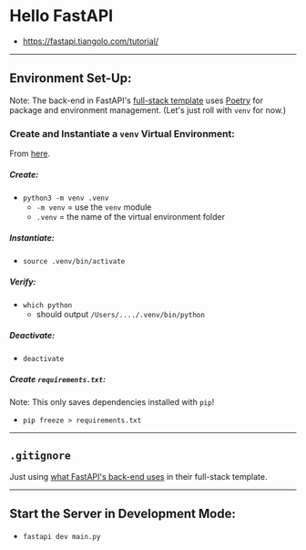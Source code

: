 # Hello FastAPI

* https://fastapi.tiangolo.com/tutorial/

---

## Environment Set-Up:

Note: The back-end in FastAPI's [full-stack template](https://fastapi.tiangolo.com/project-generation/) uses [Poetry](https://python-poetry.org) for package and environment management. (Let's just roll with `venv` for now.)

### Create and Instantiate a `venv` Virtual Environment:

From [here](https://packaging.python.org/en/latest/guides/installing-using-pip-and-virtual-environments/).

##### Create:

* `python3 -m venv .venv`
  * `-m venv` = use the `venv` module
  * `.venv` = the name of the virtual environment folder

##### Instantiate:

* `source .venv/bin/activate`

##### Verify:

* `which python`
  * should output `/Users/..../.venv/bin/python`

##### Deactivate:

* `deactivate`

##### Create `requirements.txt`:

Note: This only saves dependencies installed with `pip`!

* `pip freeze > requirements.txt`

---

## `.gitignore`

Just using [what FastAPI's back-end uses](https://github.com/tiangolo/full-stack-fastapi-template/blob/master/backend/.gitignore) in their full-stack template.

---

## Start the Server in Development Mode:

* `fastapi dev main.py`
